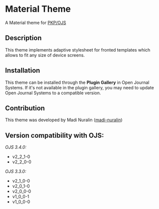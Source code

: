 # Material Theme


A Material theme for [PKP/OJS](https://pkp.sfu.ca/ojs/)


## Description
This theme implements adaptive stylesheet for fronted templates which allows to fit any size of device screens.

## Installation
This theme can be installed through the **Plugin Gallery** in Open Journal Systems. If it's not available in the plugin gallery, you may need to update Open Journal Systems to a compatible version.

## Contribution

This theme was developed by Madi Nuralin ([madi-nuralin](https://github.com/madi-nuralin))

## Version compatibility with OJS:

*OJS 3.4.0:*
* v2_2_1-0
* v2_2_0-0

*OJS 3.3.0:*
* v2_1_0-0
* v2_0_1-0
* v2_0_0-0
* v1_0_0-1
* v1_0_0-0

